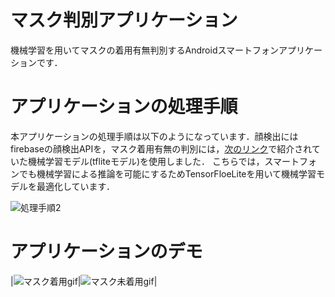 # マスク判別アプリケーション
機械学習を用いてマスクの着用有無判別するAndroidスマートフォンアプリケーションです．

# アプリケーションの処理手順
本アプリケーションの処理手順は以下のようになっています．顔検出にはfirebaseの顔検出APIを，マスク着用有無の判別には，[次のリンク](https://www.pyimagesearch.com/2020/05/04/covid-19-face-mask-detector-with-opencv-keras-tensorflow-and-deep-learning/)で紹介されていた機械学習モデル(tfliteモデル)を使用しました．
こちらでは，スマートフォンでも機械学習による推論を可能にするためTensorFloeLiteを用いて機械学習モデルを最適化しています．

![処理手順2](https://user-images.githubusercontent.com/81143699/114265956-a279da80-9a2e-11eb-8d0e-1fd7dc98795f.PNG)

# アプリケーションのデモ

|![マスク着用gif](https://user-images.githubusercontent.com/81143699/114266455-73189d00-9a31-11eb-99b3-a2bb44d1f593.gif)|![マスク未着用gif](https://user-images.githubusercontent.com/81143699/114268074-300ef780-9a3a-11eb-86cb-4d589ef85ae9.gif)|


